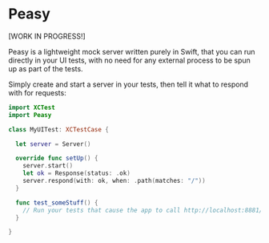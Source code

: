 # Peasy

[WORK IN PROGRESS!]

Peasy is a lightweight mock server written purely in Swift,
that you can run directly in your UI tests, with no need for any external
process to be spun up as part of the tests.

Simply create and start a server in your tests, then tell it what to respond
with for requests:

```swift
import XCTest
import Peasy

class MyUITest: XCTestCase {

  let server = Server()

  override func setUp() {
    server.start()
    let ok = Response(status: .ok)
    server.respond(with: ok, when: .path(matches: "/"))
  }

  func test_someStuff() {
    // Run your tests that cause the app to call http://localhost:8881/
  }

}
```
